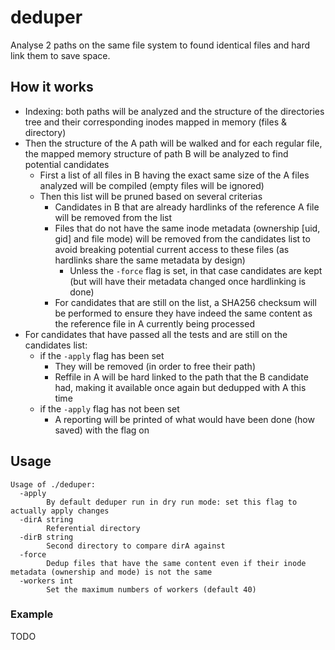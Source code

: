 # deduper

Analyse 2 paths on the same file system to found identical files and hard link them to save space.

## How it works

* Indexing: both paths will be analyzed and the structure of the directories tree and their corresponding inodes mapped in memory (files & directory)
* Then the structure of the A path will be walked and for each regular file, the mapped memory structure of path B will be analyzed to find potential candidates
  * First a list of all files in B having the exact same size of the A files analyzed will be compiled (empty files will be ignored)
  * Then this list will be pruned based on several criterias
    * Candidates in B that are already hardlinks of the reference A file will be removed from the list
    * Files that do not have the same inode metadata (ownership [uid, gid] and file mode) will be removed from the candidates list to avoid breaking potential current access to these files (as hardlinks share the same metadata by design)
      * Unless the `-force` flag is set, in that case candidates are kept (but will have their metadata changed once hardlinking is done)
    * For candidates that are still on the list, a SHA256 checksum will be performed to ensure they have indeed the same content as the reference file in A currently being processed
* For candidates that have passed all the tests and are still on the candidates list:
  * if the `-apply` flag has been set
    * They will be removed (in order to free their path)
    * Reffile in A will be hard linked to the path that the B candidate had, making it available once again but dedupped with A this time
  * if the `-apply` flag has not been set
    * A reporting will be printed of what would have been done (how saved) with the flag on

## Usage

```
Usage of ./deduper:
  -apply
    	By default deduper run in dry run mode: set this flag to actually apply changes
  -dirA string
    	Referential directory
  -dirB string
    	Second directory to compare dirA against
  -force
    	Dedup files that have the same content even if their inode metadata (ownership and mode) is not the same
  -workers int
    	Set the maximum numbers of workers (default 40)
```

### Example

TODO
